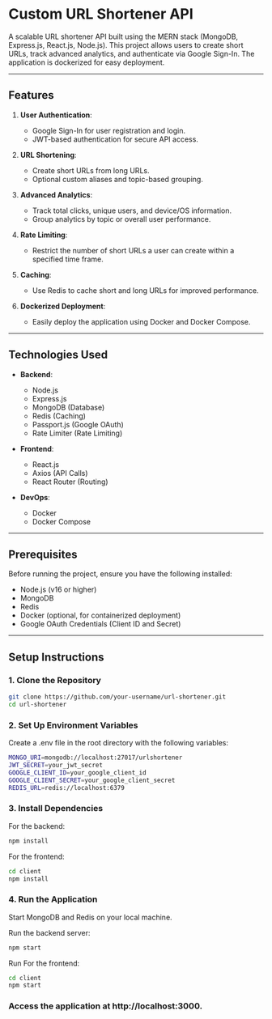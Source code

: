 # Custom URL Shortener API

A scalable URL shortener API built using the MERN stack (MongoDB, Express.js, React.js, Node.js). This project allows users to create short URLs, track advanced analytics, and authenticate via Google Sign-In. The application is dockerized for easy deployment.

---

## Features

1. **User Authentication**:
   - Google Sign-In for user registration and login.
   - JWT-based authentication for secure API access.

2. **URL Shortening**:
   - Create short URLs from long URLs.
   - Optional custom aliases and topic-based grouping.

3. **Advanced Analytics**:
   - Track total clicks, unique users, and device/OS information.
   - Group analytics by topic or overall user performance.

4. **Rate Limiting**:
   - Restrict the number of short URLs a user can create within a specified time frame.

5. **Caching**:
   - Use Redis to cache short and long URLs for improved performance.

6. **Dockerized Deployment**:
   - Easily deploy the application using Docker and Docker Compose.

---

## Technologies Used

- **Backend**:
  - Node.js
  - Express.js
  - MongoDB (Database)
  - Redis (Caching)
  - Passport.js (Google OAuth)
  - Rate Limiter (Rate Limiting)

- **Frontend**:
  - React.js
  - Axios (API Calls)
  - React Router (Routing)

- **DevOps**:
  - Docker
  - Docker Compose

---

## Prerequisites

Before running the project, ensure you have the following installed:

- Node.js (v16 or higher)
- MongoDB
- Redis
- Docker (optional, for containerized deployment)
- Google OAuth Credentials (Client ID and Secret)

---

## Setup Instructions

### 1. Clone the Repository

```bash
git clone https://github.com/your-username/url-shortener.git
cd url-shortener
```

### 2. Set Up Environment Variables
Create a .env file in the root directory with the following variables:

```bash
MONGO_URI=mongodb://localhost:27017/urlshortener
JWT_SECRET=your_jwt_secret
GOOGLE_CLIENT_ID=your_google_client_id
GOOGLE_CLIENT_SECRET=your_google_client_secret
REDIS_URL=redis://localhost:6379
```

### 3. Install Dependencies
For the backend:
```bash
npm install
```

For the frontend:
```bash
cd client
npm install
```

### 4. Run the Application

Start MongoDB and Redis on your local machine.

Run the backend server:
```bash
npm start
```

Run For the frontend:
```bash
cd client
npm start
```

### Access the application at http://localhost:3000.
